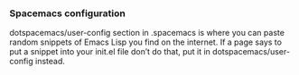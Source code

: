 


### Spacemacs configuration

dotspacemacs/user-config section in .spacemacs is where you can paste random snippets of Emacs Lisp you 
find on the internet. If a page says to put a snippet into your init.el file don’t do that, put it in 
dotspacemacs/user-config instead.

 

